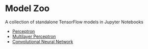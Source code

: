 # Model Zoo

A collection of standalone TensorFlow models in Jupyter Notebooks

- [Perceptron](perceptron.ipynb)
- [Multilayer Perceptron](multilayer-perceptron.ipynb)
- [Convolutional Neural Network](convnet.ipynb)